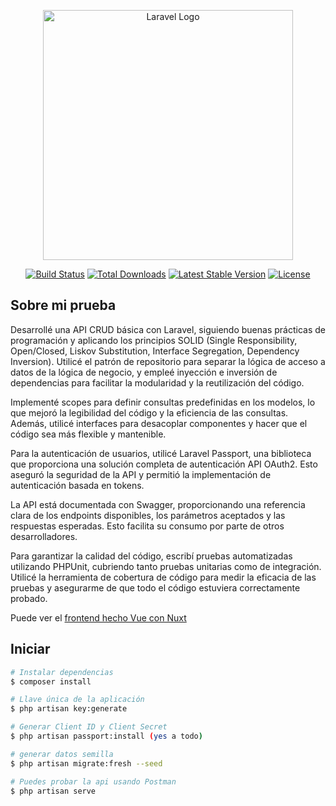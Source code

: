 <p align="center"><a href="https://laravel.com" target="_blank"><img src="https://raw.githubusercontent.com/laravel/art/master/logo-lockup/5%20SVG/2%20CMYK/1%20Full%20Color/laravel-logolockup-cmyk-red.svg" width="400" alt="Laravel Logo"></a></p>

<p align="center">
<a href="https://github.com/laravel/framework/actions"><img src="https://github.com/laravel/framework/workflows/tests/badge.svg" alt="Build Status"></a>
<a href="https://packagist.org/packages/laravel/framework"><img src="https://img.shields.io/packagist/dt/laravel/framework" alt="Total Downloads"></a>
<a href="https://packagist.org/packages/laravel/framework"><img src="https://img.shields.io/packagist/v/laravel/framework" alt="Latest Stable Version"></a>
<a href="https://packagist.org/packages/laravel/framework"><img src="https://img.shields.io/packagist/l/laravel/framework" alt="License"></a>
</p>

## Sobre mi prueba

Desarrollé una API CRUD básica con Laravel, siguiendo buenas prácticas de programación y aplicando los principios SOLID (Single Responsibility, Open/Closed, Liskov Substitution, Interface Segregation, Dependency Inversion). Utilicé el patrón de repositorio para separar la lógica de acceso a datos de la lógica de negocio, y empleé inyección e inversión de dependencias para facilitar la modularidad y la reutilización del código.

Implementé scopes para definir consultas predefinidas en los modelos, lo que mejoró la legibilidad del código y la eficiencia de las consultas. Además, utilicé interfaces para desacoplar componentes y hacer que el código sea más flexible y mantenible.

Para la autenticación de usuarios, utilicé Laravel Passport, una biblioteca que proporciona una solución completa de autenticación API OAuth2. Esto aseguró la seguridad de la API y permitió la implementación de autenticación basada en tokens.

La API está documentada con Swagger, proporcionando una referencia clara de los endpoints disponibles, los parámetros aceptados y las respuestas esperadas. Esto facilita su consumo por parte de otros desarrolladores.

Para garantizar la calidad del código, escribí pruebas automatizadas utilizando PHPUnit, cubriendo tanto pruebas unitarias como de integración. Utilicé la herramienta de cobertura de código para medir la eficacia de las pruebas y asegurarme de que todo el código estuviera correctamente probado.

Puede ver el [frontend hecho Vue con Nuxt](https://github.com/mauroaicode/games-architecture-hexagonal-frontend](https://github.com/mauroaicode/userCrudFrontNuxtVuetify))

## Iniciar

```bash
# Instalar dependencias
$ composer install

# Llave única de la aplicación
$ php artisan key:generate

# Generar Client ID y Client Secret
$ php artisan passport:install (yes a todo)

# generar datos semilla
$ php artisan migrate:fresh --seed

# Puedes probar la api usando Postman
$ php artisan serve

```
